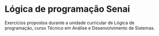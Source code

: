 # Lógica de programação Senai

Exercícios propostos durante a unidade curricular de Lógica de programação, curso Técnico em Análise e Desenvolvimento de Sistemas.
